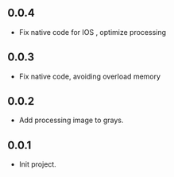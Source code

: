 ## 0.0.4

- Fix native code for IOS , optimize processing
## 0.0.3

- Fix native code, avoiding overload memory

## 0.0.2

- Add processing image to grays.

## 0.0.1

- Init project.
